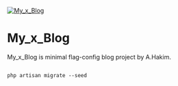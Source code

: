 [![My_x_Blog](https://raw.githubusercontent.com/a-hakim/kxv2-blog/main/public/image/my_x_blog_logo.png?token=GHSAT0AAAAAACGXUX724J2MNKGPW4SIUWMEZH7JKGA)](https://github.com/a-hakim)

# My_x_Blog

My_x_Blog is minimal flag-config blog project by A.Hakim.

```

php artisan migrate --seed

```
